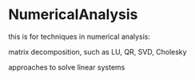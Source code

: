# NumericalAnalysis

this is for techniques in numerical analysis:

matrix decomposition, such as LU, QR, SVD, Cholesky

approaches to solve linear systems
